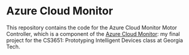 # Azure Cloud Monitor

This repository contains the code for the Azure Cloud Monitor Motor Controller, which is a component of the [Azure Cloud Monitor](https://github.com/Sebiancoder/AzureCloudMonitor): my final project for the CS3651: Prototyping Intelligent Devices class at Georgia Tech. 
